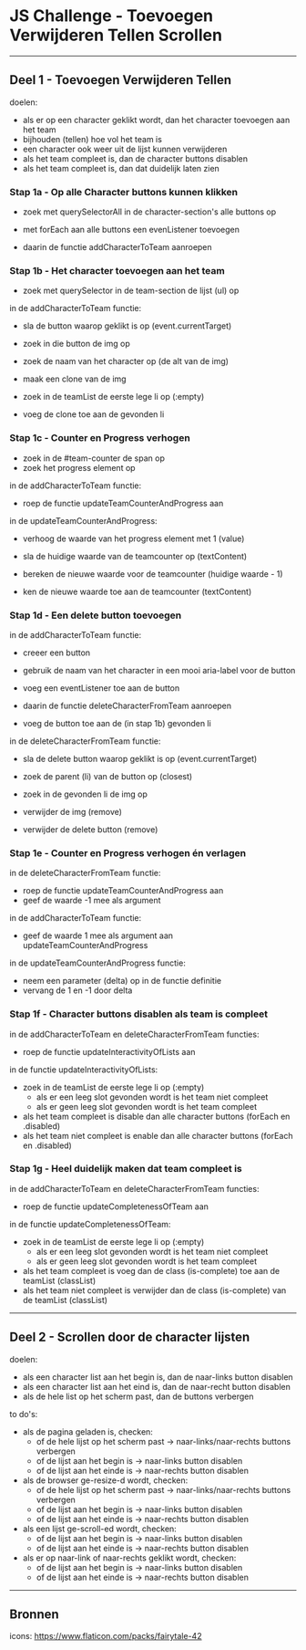 # JS Challenge - Toevoegen Verwijderen Tellen Scrollen


<hr>


## Deel 1 - Toevoegen Verwijderen Tellen

doelen:
- als er op een character geklikt wordt, dan het character toevoegen aan het team
- bijhouden (tellen) hoe vol het team is
- een character ook weer uit de lijst kunnen verwijderen
- als het team compleet is, dan de character buttons disablen
- als het team compleet is, dan dat duidelijk laten zien


### Stap 1a - Op alle Character buttons kunnen klikken

- zoek met querySelectorAll in de character-section's alle buttons op

- met forEach aan alle buttons een evenListener toevoegen
- daarin de functie addCharacterToTeam aanroepen


### Stap 1b - Het character toevoegen aan het team

- zoek met querySelector in de team-section de lijst (ul) op

in de addCharacterToTeam functie:

- sla de button waarop geklikt is op (event.currentTarget)
- zoek in die button de img op
- zoek de naam van het character op (de alt van de img)
- maak een clone van de img

- zoek in de teamList de eerste lege li op (:empty)
- voeg de clone toe aan de gevonden li


### Stap 1c - Counter en Progress verhogen

- zoek in de #team-counter de span op
- zoek het progress element op

in de addCharacterToTeam functie:

- roep de functie updateTeamCounterAndProgress aan

in de updateTeamCounterAndProgress:

- verhoog de waarde van het progress element met 1 (value)

- sla de huidige waarde van de teamcounter op (textContent)
- bereken de nieuwe waarde voor de teamcounter (huidige waarde - 1)
- ken de nieuwe waarde toe aan de teamcounter (textContent)


### Stap 1d - Een delete button toevoegen

in de addCharacterToTeam functie:

- creeer een button
- gebruik de naam van het character in een mooi aria-label voor de button
- voeg een eventListener toe aan de button
- daarin de functie deleteCharacterFromTeam aanroepen

- voeg de button toe aan de (in stap 1b) gevonden li

in de deleteCharacterFromTeam functie:

- sla de delete button waarop geklikt is op (event.currentTarget)
- zoek de parent (li) van de button op (closest)
- zoek in de gevonden li de img op

- verwijder de img (remove)
- verwijder de delete button (remove)


### Stap 1e - Counter en Progress verhogen én verlagen

in de deleteCharacterFromTeam functie:

- roep de functie updateTeamCounterAndProgress aan
- geef de waarde -1 mee als argument

in de addCharacterToTeam functie:

- geef de waarde 1 mee als argument aan updateTeamCounterAndProgress

in de updateTeamCounterAndProgress functie:

- neem een parameter (delta) op in de functie definitie
- vervang de 1 en -1 door delta


### Stap 1f - Character buttons disablen als team is compleet

in de addCharacterToTeam en deleteCharacterFromTeam functies:

- roep de functie updateInteractivityOfLists aan

in de functie updateInteractivityOfLists:

- zoek in de teamList de eerste lege li op (:empty)
  - als er een leeg slot gevonden wordt is het team niet compleet
  - als er geen leeg slot gevonden wordt is het team compleet
- als het team compleet is disable dan alle character buttons (forEach en .disabled)
- als het team niet compleet is enable dan alle character buttons (forEach en .disabled)


### Stap 1g - Heel duidelijk maken dat team compleet is

in de addCharacterToTeam en deleteCharacterFromTeam functies:

- roep de functie updateCompletenessOfTeam aan

in de functie updateCompletenessOfTeam:

- zoek in de teamList de eerste lege li op (:empty)
  - als er een leeg slot gevonden wordt is het team niet compleet
  - als er geen leeg slot gevonden wordt is het team compleet
- als het team compleet is voeg dan de class (is-complete) toe aan de teamList (classList)
- als het team niet compleet is verwijder dan de class (is-complete) van de teamList (classList)


<hr>


## Deel 2 - Scrollen door de character lijsten

doelen:
- als een character list aan het begin is, dan de naar-links button disablen
- als een character list aan het eind is, dan de naar-recht button disablen
- als de hele list op het scherm past, dan de buttons verbergen


to do's:
- als de pagina geladen is, checken:
  - of de hele lijst op het scherm past → naar-links/naar-rechts buttons verbergen
  - of de lijst aan het begin is → naar-links button disablen
  - of de lijst aan het einde is → naar-rechts button disablen
- als de browser ge-resize-d wordt, checken:
  - of de hele lijst op het scherm past → naar-links/naar-rechts buttons verbergen
  - of de lijst aan het begin is → naar-links button disablen
  - of de lijst aan het einde is → naar-rechts button disablen
- als een lijst ge-scroll-ed wordt, checken:
  - of de lijst aan het begin is → naar-links button disablen
  - of de lijst aan het einde is → naar-rechts button disablen
- als er op naar-link of naar-rechts geklikt wordt, checken:
  - of de lijst aan het begin is → naar-links button disablen
  - of de lijst aan het einde is → naar-rechts button disablen


<hr>


## Bronnen

icons: https://www.flaticon.com/packs/fairytale-42

